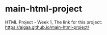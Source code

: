 # main-html-project
HTML Project - Week 1,
The link for this project: https://aigaa.github.io/main-html-project/
